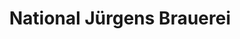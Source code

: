 ---
title: "National Jürgens Brauerei"
url: /braunschweig/national-juergens-brauerei/
shop: Getränke
---